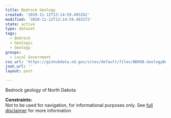 ```yaml
---
title: Bedrock Geology
created: '2020-11-12T13:14:59.493262'
modified: '2020-11-12T13:14:59.493272'
state: active
type: dataset
tags:
  - Bedrock
  - Geologic
  - Geology
groups:
  - Local Government
csv_url: 'https://gishubdata.nd.gov/sites/default/files/NDHUB.GeologyBedrock.csv'
json_url: ''
layout: post

---
```

<p>Bedrock geology of North Dakota</p>
<p><strong>Constraints:</strong><br />
Not to be used for navigation, for informational purposes only. See <a href="/north-dakota-disclaimer">full disclaimer</a> for more information</p>

